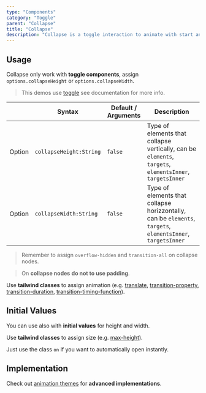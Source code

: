 ```yaml
---
type: "Components"
category: "Toggle"
parent: "Collapse"
title: "Collapse"
description: "Collapse is a toggle interaction to animate with start and end height or width."
---
```


## Usage

Collapse only work with **toggle components**, assign `options.collapseHeight` or `options.collapseWidth`.

> This demos use [toggle](/components/toggle) see documentation for more info.

<div class="xt-overflow-sub overflow-y-hidden overflow-x-scroll my-5 xt-my-auto w-full">

|                         | Syntax                                    | Default / Arguments                       | Description                   |
| ----------------------- | ----------------------------------------- | ----------------------------- | ----------------------------- |
| Option                    | `collapseHeight:String`                          | `false`        | Type of elements that collapse vertically, can be `elements`, `targets`, `elementsInner`, `targetsInner`           |
| Option                    | `collapseWidth:String`                          | `false`        | Type of elements that collapse horizzontally, can be `elements`, `targets`, `elementsInner`, `targetsInner`           |

</div>

> Remember to assign `overflow-hidden` and `transition-all` on collapse nodes.

> On **collapse nodes** **do not to use padding**.

Use **tailwind classes** to assign animation (e.g. [translate](https://tailwindcss.com/docs/translate), [transition-property](https://tailwindcss.com/docs/transition-property), [transition-duration](https://tailwindcss.com/docs/transition-duration), [transition-timing-function](https://tailwindcss.com/docs/transition-timing-function)).

<demo>
  <demoinline src="demos/components/collapse/height">
  </demoinline>
  <demoinline src="demos/components/collapse/width">
  </demoinline>
</demo>

## Initial Values

You can use also with **initial values** for height and width.

Use **tailwind classes** to assign size (e.g. [max-height](https://tailwindcss.com/docs/max-height)).

Just use the class `on` if you want to automatically open instantly.

<demo>
  <demoinline src="demos/components/collapse/initial">
  </demoinline>
</demo>

## Implementation

Check out [animation themes](/themes/animation) for **advanced implementations**.

<demo>
  <div class="gatsby_demo_item" data-iframe="demos/themes/animation/collapse-animation-v1">
  </div>
</demo>
